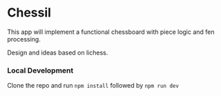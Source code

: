 # Chessil

This app will implement a functional chessboard with piece logic and fen processing.

Design and ideas based on lichess.

### Local Development

Clone the repo and run ```npm install``` followed by ```npm run dev```
